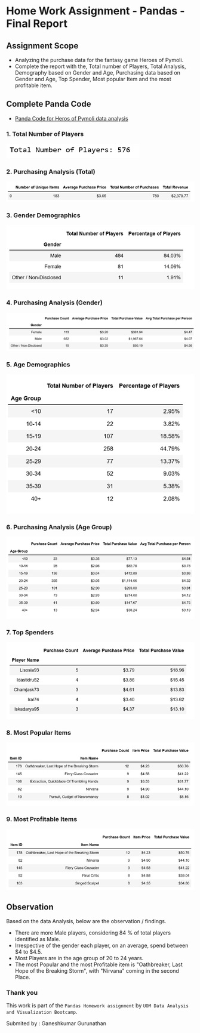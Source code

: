# Home Work Assignment - Pandas - Final Report

## Assignment Scope

* Analyzing the purchase data for the fantasy game Heroes of Pymoli.
* Complete the report with the, Total number of Players, Total Analysis, Demography based on Gender and Age, Purchasing data based on Gender and Age, Top Spender, Most popular Item and the most profitable item. 

## Complete Panda Code
* [Panda Code for Heros of Pymoli data analysis](https://github.com/gkumar24/DataViz-HW04-Pandas/blob/master/HeroesOfPymoli/HeroesOfPymoli_starter.ipynb)

### 1. Total Number of Players
![Total Player Count](Output/PlayerCount.png)

### 2. Purchasing Analysis (Total)
![Purchasing Analysis (Total)](Output/PurchasingAnalysis.png)

### 3. Gender Demographics
![Gender Demography](Output/GenderDemography.png)

### 4. Purchasing Analysis (Gender)
![Purchasing Analysis (Gender)](Output/PurchaseAnalysis_byGender.png)

### 5. Age Demographics
![Age Demography](Output/AgeDemography.png)

### 6. Purchasing Analysis (Age Group)
![Purchasing Analysis (Age Group)](Output/PurchaseAnalysis_byAgeGroup.png)

### 7. Top Spenders
![Top Spender](Output/Top_Spenders.png)

### 8. Most Popular Items
![Most Popular Item](Output/MostPopularItem.png)

### 9. Most Profitable Items
![Most Profitable Item](Output/MostProfitableItem.png)


## Observation
Based on the data Analysis, below are the observation / findings. 
* There are more Male players, considering 84 % of total players identified as Male. 
* Irrespective of the gender each player, on an average, spend between $4 to $4.5.
* Most Players are in the age group of 20 to 24 years.
* The most Popular and the most Profitable item is "Oathbreaker, Last Hope of the Breaking Storm", with "Nirvana" coming in the second Place. 

### Thank you 

This work is part of the `Pandas Homework assignment` by `UOM Data Analysis and Visualization Bootcamp`.

Submited by : Ganeshkumar Gurunathan
